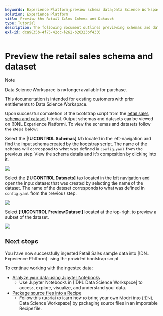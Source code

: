 ```yaml
---
keywords: Experience Platform;preview schema data;Data Science Workspace;popular topics
solution: Experience Platform
title: Preview the Retail Sales Schema and Dataset
type: Tutorial
description: The following document outlines previewing schemas and datasets on Adobe Experience Platform.
exl-id: dca9835b-4f76-42cc-b262-b20323bf4356
---
```

# Preview the retail sales schema and dataset

>[!NOTE]
>
>Data Science Workspace is no longer available for purchase.
>
>This documentation is intended for existing customers with prior entitlements to Data Science Workspace.

Upon successful completion of the bootstrap script from the [retail sales schema and dataset](./create-retails-sales-dataset.md) tutorial. Output schemas and datasets can be viewed on [!DNL Experience Platform]. To view the schemas and datasets follow the steps below:

Select the **[!UICONTROL Schemas]** tab located in the left-navigation and find the input schema created by the bootstrap script. The name of the schema will correspond to what was defined in `config.yaml` from the previous step. View the schema details and it's composition by clicking into it.

![](../images/models-recipes/access-data/schema.PNG)

Select the **[!UICONTROL Datasets]** tab located in the left navigation and open the input dataset that was created by selecting the name of the dataset. The name of the dataset corresponds to what was defined in `config.yaml` from the previous step. 

![](../images/models-recipes/access-data/dataset.PNG)

Select **[!UICONTROL Preview Dataset]** located at the top-right to preview a subset of the dataset.

![](../images/models-recipes/access-data/preview.PNG)

## Next steps

You have now successfully ingested Retail Sales sample data into [!DNL Experience Platform] using the provided bootstrap script.

To continue working with the ingested data:
- [Analyze your data using Jupyter Notebooks](../jupyterlab/analyze-your-data.md)
    - Use Jupyter Notebooks in [!DNL Data Science Workspace] to access, explore, visualize, and understand your data.
- [Package source files into a Recipe](./package-source-files-recipe.md)
    - Follow this tutorial to learn how to bring your own Model into [!DNL Data Science Workspace] by packaging source files in an importable Recipe file.

